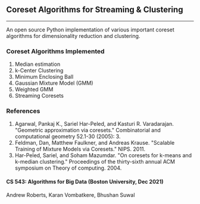 ## Coreset Algorithms for Streaming & Clustering
------------------------------------------------------
An open source Python implementation of various important coreset algorithms for dimensionality reduction and clustering. 


### Coreset Algorithms Implemented
1. Median estimation
2. k-Center Clustering
3. Minimum Enclosing Ball
4. Gaussian Mixture Model (GMM)
5. Weighted GMM
6. Streaming Coresets


### References
1. Agarwal, Pankaj K., Sariel Har-Peled, and Kasturi R. Varadarajan. "Geometric approximation via coresets." Combinatorial and computational geometry 52.1-30 (2005): 3.
2. Feldman, Dan, Matthew Faulkner, and Andreas Krause. "Scalable Training of Mixture Models via Coresets." NIPS. 2011.
3. Har-Peled, Sariel, and Soham Mazumdar. "On coresets for k-means and k-median clustering." Proceedings of the thirty-sixth annual ACM symposium on Theory of computing. 2004.


#### CS 543: Algorithms for Big Data (Boston University, Dec 2021)
Andrew Roberts, Karan Vombatkere, Bhushan Suwal
